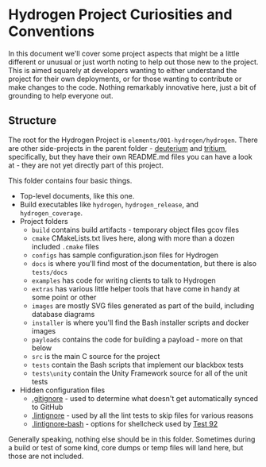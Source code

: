 # Hydrogen Project Curiosities and Conventions

In this document we'll cover some project aspects that might be a little different or unusual or just
worth noting to help out those new to the project. This is aimed squarely at developers wanting to
either understand the project for their own deployments, or for those wanting to contribute or make
changes to the code. Nothing remarkably innovative here, just a bit of grounding to help everyone out.

## Structure

The root for the Hydrogen Project is `elements/001-hydrogen/hydrogen`. There are other side-projects
in the parent folder - [deuterium](../deuterium/README.md) and [tritium](elements/001-hydrogen/tritium/README.md), specifically, but they have their own README.md files
you can have a look at - they are not yet directly part of this project.

This folder contains four basic things.

- Top-level documents, like this one.
- Build executables like `hydrogen`, `hydrogen_release`, and `hydrogen_coverage`.
- Project folders
  - `build` contains build artifacts - temporary object files gcov files
  - `cmake` CMakeLists.txt lives here, along with more than a dozen included `.cmake` files
  - `configs` has sample configuration.json files for Hydrogen
  - `docs` is where you'll find most of the documentation, but there is also `tests/docs`
  - `examples` has code for writing clients to talk to Hydrogen
  - `extras` has various little helper tools that have come in handy at some point or other
  - `images` are mostly SVG files generated as part of the build, including database diagrams
  - `installer` is where you'll find the Bash installer scripts and docker images
  - `payloads` contains the code for building a payload - more on that below
  - `src` is the main C source for the project
  - `tests` contain the Bash scripts that implement our blackbox tests
  - `tests\unity` contain the Unity Framework source for all of the unit tests
- Hidden configuration files
  - [.gitignore](.gitignore) - used to determine what doesn't get automatically synced to GitHub
  - [.lintignore](.lintignore) - used by all the lint tests to skip files for various reasons
  - [.lintignore-bash](.lintignore-bash) - options for shellcheck used by [Test 92](tests/docs/test_92_shellcheck.md)

Generally speaking, nothing else should be in this folder. Sometimes during a build or test of some
kind, core dumps or temp files will land here, but those are not included.
